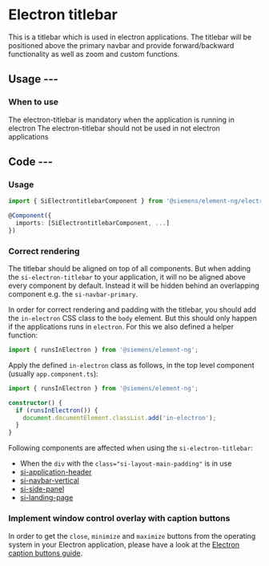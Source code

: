 # Electron titlebar

This is a titlebar which is used in electron applications. The titlebar will be positioned above the primary navbar and provide forward/backward functionality as well as zoom and custom functions.

## Usage ---

### When to use

The electron-titlebar is mandatory when the application is running in electron
The electron-titlebar should not be used in not electron applications

## Code ---

### Usage

```ts
import { SiElectrontitlebarComponent } from '@siemens/element-ng/electron-titlebar';

@Component({
  imports: [SiElectrontitlebarComponent, ...]
})
```

<si-docs-component base="si-electron-titlebar">
  <si-docs-tab example="si-electron-titlebar" heading="Basic usage"></si-docs-tab>
  <si-docs-tab example="fixed-height-layout-side-panel" heading="Full layout example"></si-docs-tab>
</si-docs-component>

### Correct rendering

The titlebar should be aligned on top of all components.
But when adding the `si-electron-titlebar` to your
application, it will no be aligned above every component
by default. Instead it will be hidden behind an overlapping
component e.g. the `si-navbar-primary`.

In order for correct rendering and padding with the titlebar,
you should add the `in-electron` CSS class to the `body` element.
But this should only happen if the applications runs in `electron`.
For this we also defined a helper function:

```ts
import { runsInElectron } from '@siemens/element-ng';
```

Apply the defined `in-electron` class as follows, in the top level component (usually `app.component.ts`):

```ts
import { runsInElectron } from '@siemens/element-ng';

constructor() {
  if (runsInElectron()) {
    document.documentElement.classList.add('in-electron');
  }
}
```

Following components are affected when using the `si-electron-titlebar`:

- When the `div` with the `class="si-layout-main-padding"` is in use
- [si-application-header](../layout-navigation/application-header.md)
- [si-navbar-vertical](../layout-navigation/vertical-navigation.md)
- [si-side-panel](../layout-navigation/side-panel.md)
- [si-landing-page](../pages/landing-page.md)

### Implement window control overlay with caption buttons

In order to get the `close`, `minimize` and `maximize` buttons from the operating system
in your Electron application, please have a look at the [Electron caption buttons guide](https://www.electronjs.org/de/docs/latest/tutorial/window-customization#window-controls-overlay-macos-windows).

<si-docs-api component="SiElectrontitlebarComponent"></si-docs-api>

<si-docs-types></si-docs-types>
